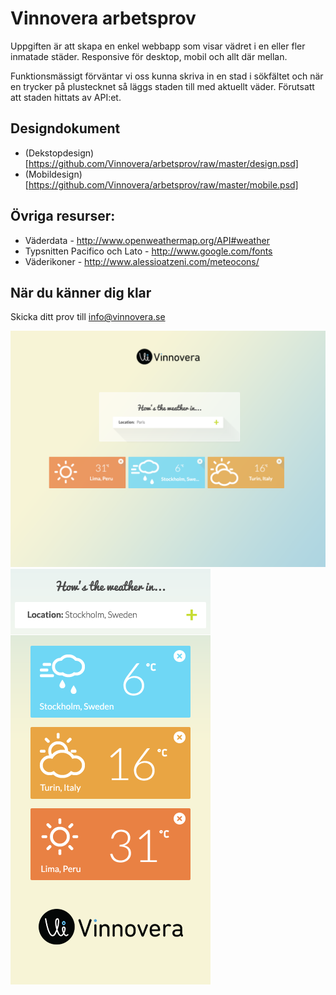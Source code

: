 Vinnovera arbetsprov
====================
Uppgiften är att skapa en enkel webbapp som visar vädret i en eller fler inmatade städer. Responsive för desktop, mobil och allt där mellan.

Funktionsmässigt förväntar vi oss kunna skriva in en stad i sökfältet och när en trycker på plustecknet så läggs staden till med aktuellt väder. Förutsatt att staden hittats av API:et.

## Designdokument
* (Dekstopdesign)[https://github.com/Vinnovera/arbetsprov/raw/master/design.psd]
* (Mobildesign)[https://github.com/Vinnovera/arbetsprov/raw/master/mobile.psd]

## Övriga resurser:
* Väderdata - http://www.openweathermap.org/API#weather
* Typsnitten Pacifico och Lato - http://www.google.com/fonts
* Väderikoner - http://www.alessioatzeni.com/meteocons/

## När du känner dig klar
Skicka ditt prov till info@vinnovera.se

![Desktop design](https://raw.githubusercontent.com/Vinnovera/arbetsprov/master/design.png)
![Mobile design](https://github.com/Vinnovera/arbetsprov/blob/master/mobile.png)
